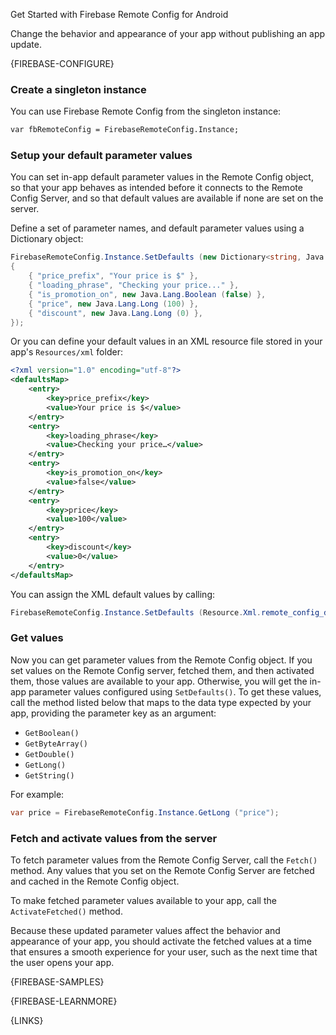 Get Started with Firebase Remote Config for Android

Change the behavior and appearance of your app without publishing an app update.


{FIREBASE-CONFIGURE}


### Create a singleton instance

You can use Firebase Remote Config from the singleton instance:

```xml
var fbRemoteConfig = FirebaseRemoteConfig.Instance;
```


### Setup your default parameter values

You can set in-app default parameter values in the Remote Config object, so that your app behaves as intended before it connects to the Remote Config Server, and so that default values are available if none are set on the server.

Define a set of parameter names, and default parameter values using a Dictionary object:



```csharp
FirebaseRemoteConfig.Instance.SetDefaults (new Dictionary<string, Java.Lang.Object>
{
	{ "price_prefix", "Your price is $" },
	{ "loading_phrase", "Checking your price..." },
	{ "is_promotion_on", new Java.Lang.Boolean (false) },
	{ "price", new Java.Lang.Long (100) },
	{ "discount", new Java.Lang.Long (0) },
});
```

Or you can define your default values in an XML resource file stored in your app's `Resources/xml` folder:

```xml
<?xml version="1.0" encoding="utf-8"?>
<defaultsMap>
    <entry>
        <key>price_prefix</key>
        <value>Your price is $</value>
    </entry>
    <entry>
        <key>loading_phrase</key>
        <value>Checking your price…</value>
    </entry>
    <entry>
        <key>is_promotion_on</key>
        <value>false</value>
    </entry>
    <entry>
        <key>price</key>
        <value>100</value>
    </entry>
    <entry>
        <key>discount</key>
        <value>0</value>
    </entry>
</defaultsMap>
```

You can assign the XML default values by calling:

```csharp
FirebaseRemoteConfig.Instance.SetDefaults (Resource.Xml.remote_config_defaults);
```

### Get values

Now you can get parameter values from the Remote Config object. If you set values on the Remote Config server, fetched them, and then activated them, those values are available to your app. Otherwise, you will get the in-app parameter values configured using `SetDefaults()`. To get these values, call the method listed below that maps to the data type expected by your app, providing the parameter key as an argument:

 - `GetBoolean()`
 - `GetByteArray()`
 - `GetDouble()`
 - `GetLong()`
 - `GetString()`

For example:

```csharp
var price = FirebaseRemoteConfig.Instance.GetLong ("price");
```

### Fetch and activate values from the server

To fetch parameter values from the Remote Config Server, call the `Fetch()` method. Any values that you set on the Remote Config Server are fetched and cached in the Remote Config object.

To make fetched parameter values available to your app, call the `ActivateFetched()` method.

Because these updated parameter values affect the behavior and appearance of your app, you should activate the fetched values at a time that ensures a smooth experience for your user, such as the next time that the user opens your app.



{FIREBASE-SAMPLES}



{FIREBASE-LEARNMORE}



{LINKS}

